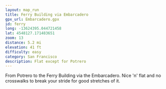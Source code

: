 ```yaml
---
layout: map_run
title: Ferry Building via Embarcadero
gpx_url: Embarcadero.gpx
id: ferry
long: -13624395.044721458
lat: 4548127.171483651
zoom: 13
distance: 5.2 mi
elevation: 41 ft
difficulty: easy
category: San Francisco
description: Flat except for Potrero
---
```

From Potrero to the Ferry Building via the Embarcadero. Nice 'n' flat and no crosswalks to break your stride for good stretches of it.